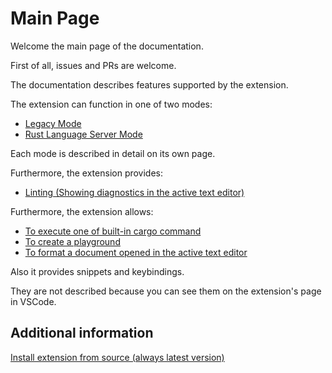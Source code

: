 # Main Page

Welcome the main page of the documentation.

First of all, issues and PRs are welcome.

The documentation describes features supported by the extension.

The extension can function in one of two modes:

* [Legacy Mode](legacy_mode/main.md)
* [Rust Language Server Mode](rls_mode.md)

Each mode is described in detail on its own page.

Furthermore, the extension provides:

* [Linting (Showing diagnostics in the active text editor)](linting.md)

Furthermore, the extension allows:

* [To execute one of built-in cargo command](cargo_command_execution.md)
* [To create a playground](playground_creation.md)
* [To format a document opened in the active text editor](format.md)

Also it provides snippets and keybindings.

They are not described because you can see them on the extension's page in VSCode.

## Additional information

[Install extension from source (always latest version)](install_extension_from_source.md)
